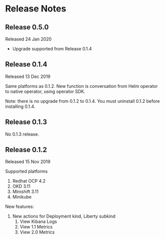 # Release Notes 

## Release 0.5.0

Released 24 Jan 2020

- Upgrade supported from Release 0.1.4 

## Release 0.1.4 

Released 13 Dec 2019 

Same platforms as 0.1.2.  New function is conversation from Helm operator to native operator, using operator SDK. 

Note: there is no upgrade from 0.1.2 to 0.1.4.  You must uninstall 0.1.2 before installing 0.1.4. 

## Release 0.1.3 

No 0.1.3 release.

## Release 0.1.2 

Released 15 Nov 2019 

Supported platforms

1. Redhat OCP 4.2 
1. OKD 3.11
1. Minishift 3.11
1. Minikube 

New features: 

1. New actions for Deployment kind, Liberty subkind
   1. View Kibana Logs 
   1. View 1.1 Metrics
   1. View 2.0 Metrics 
